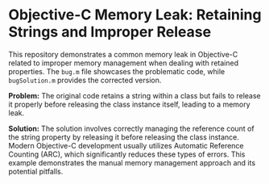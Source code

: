 # Objective-C Memory Leak: Retaining Strings and Improper Release

This repository demonstrates a common memory leak in Objective-C related to improper memory management when dealing with retained properties.  The `bug.m` file showcases the problematic code, while `bugSolution.m` provides the corrected version.

**Problem:**
The original code retains a string within a class but fails to release it properly before releasing the class instance itself, leading to a memory leak.

**Solution:**
The solution involves correctly managing the reference count of the string property by releasing it before releasing the class instance.  Modern Objective-C development usually utilizes Automatic Reference Counting (ARC), which significantly reduces these types of errors.  This example demonstrates the manual memory management approach and its potential pitfalls.